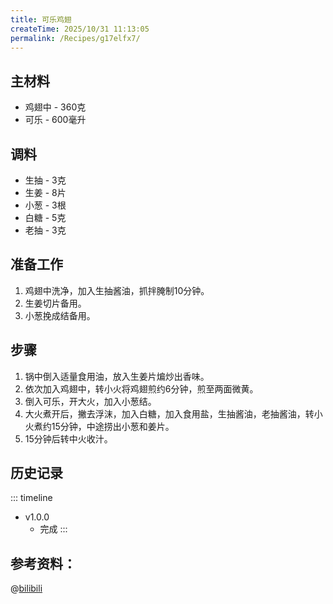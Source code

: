 ```yaml
---
title: 可乐鸡翅
createTime: 2025/10/31 11:13:05
permalink: /Recipes/g17elfx7/
---
```


## 主材料

- 鸡翅中 - 360克
- 可乐 - 600毫升



## 调料
- 生抽 - 3克
- 生姜 - 8片
- 小葱 - 3根
- 白糖 - 5克
- 老抽 - 3克

## 准备工作
1. 鸡翅中洗净，加入生抽酱油，抓拌腌制10分钟。
2. 生姜切片备用。
3. 小葱挽成结备用。

## 步骤

1. 锅中倒入适量食用油，放入生姜片煸炒出香味。
2. 依次加入鸡翅中，转小火将鸡翅煎约6分钟，煎至两面微黄。
3. 倒入可乐，开大火，加入小葱结。
4. 大火煮开后，撇去浮沫，加入白糖，加入食用盐，生抽酱油，老抽酱油，转小火煮约15分钟，中途捞出小葱和姜片。
5. 15分钟后转中火收汁。

## 历史记录
::: timeline
- v1.0.0
    - 完成
:::

## 参考资料：

@[bilibili](BV1vE411h7VP)

